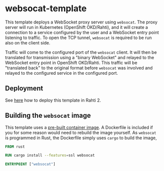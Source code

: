 # websocat-template

This template deploys a WebSocket proxy server using `websocat`. The proxy server will run in Kubernetes (OpenShift OKD/Rahti), and it will create a connection to a service configured by the user and a WebSocket entry point listening to traffic. To open the TCP tunnel, `websocat` is required to be run also on the client side.

Traffic will come to the configured port of the `websocat` client. It will then be translated for transmission using a "binary WebSocket" and relayed to the WebSocket entry point in OpenShift OKD/Rahti. This traffic will be "translated back" to the original format before `websocat` was involved and relayed to the configured service in the configured port.

## Deployment

See [here](https://docs.csc.fi/cloud/tutorials/connect-database-hpc/) how to deploy this template in Rahti 2.

## Building the `websocat` image

This template uses a [pre-built container image](https://github.com/vi/websocat/pkgs/container/websocat). A Dockerfile is included if you for some reason would need to rebuild the image yourself. As `websocat` is programmed in Rust, the Dockerfile simply uses `cargo` to build the image,

```Dockerfile
FROM rust

RUN cargo install --features=ssl websocat

ENTRYPOINT ["websocat"]
```
